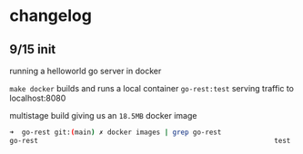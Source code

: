 # changelog

## 9/15 init

running a helloworld go server in docker

`make docker` builds and runs a local container `go-rest:test` serving traffic to localhost:8080

multistage build giving us an `18.5MB` docker image

```bash
➜  go-rest git:(main) ✗ docker images | grep go-rest     
go-rest                                                          test                                             64879a032910        34 minutes ago      18.5MB
```

